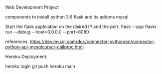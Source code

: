 Web Development Project

components to install
python 3.6
flask and its addons
mysql

Start the flask applciation on the disired IP and the port.
flask --app flaskr run --debug --host=0.0.0.0 --port=8080


references:
https://dev.mysql.com/doc/connector-python/en/connector-python-api-mysqlcursor-callproc.html


Heroku Deployment:

heroku login
git push heroku main